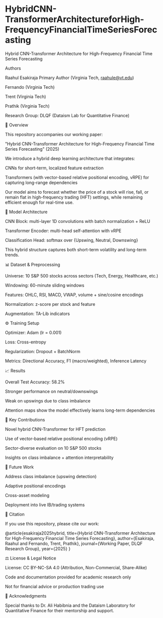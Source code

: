 # HybridCNN-TransformerArchitectureforHigh-FrequencyFinancialTimeSeriesForecasting
Hybrid CNN-Transformer Architecture for High-Frequency Financial Time Series Forecasting

Authors

Raahul Esakiraja Primary Author (Virginia Tech, raahule@vt.edu)

Fernando (Virginia Tech)

Trent (Virginia Tech)

Prathik (Virginia Tech)

Research Group: DLQF (Dataism Lab for Quantitative Finance)

📖 Overview

This repository accompanies our working paper:

"Hybrid CNN-Transformer Architecture for High-Frequency Financial Time Series Forecasting" (2025)

We introduce a hybrid deep learning architecture that integrates:

CNNs for short-term, localized feature extraction

Transformers (with vector-based relative positional encoding, vRPE) for capturing long-range dependencies

Our model aims to forecast whether the price of a stock will rise, fall, or remain flat in high-frequency trading (HFT) settings, while remaining efficient enough for real-time use.

🧠 Model Architecture

CNN Block: multi-layer 1D convolutions with batch normalization + ReLU

Transformer Encoder: multi-head self-attention with vRPE

Classification Head: softmax over {Upswing, Neutral, Downswing}

This hybrid structure captures both short-term volatility and long-term trends.

📊 Dataset & Preprocessing

Universe: 10 S&P 500 stocks across sectors (Tech, Energy, Healthcare, etc.)

Windowing: 60-minute sliding windows

Features: OHLC, RSI, MACD, VWAP, volume + sine/cosine encodings

Normalization: z-score per stock and feature

Augmentation: TA-Lib indicators

⚙️ Training Setup

Optimizer: Adam (lr = 0.001)

Loss: Cross-entropy

Regularization: Dropout + BatchNorm

Metrics: Directional Accuracy, F1 (macro/weighted), Inference Latency

📈 Results

Overall Test Accuracy: 58.2%

Stronger performance on neutral/downswings

Weak on upswings due to class imbalance

Attention maps show the model effectively learns long-term dependencies

📌 Key Contributions

Novel hybrid CNN-Transformer for HFT prediction

Use of vector-based relative positional encoding (vRPE)

Sector-diverse evaluation on 10 S&P 500 stocks

Insights on class imbalance + attention interpretability

🚀 Future Work

Address class imbalance (upswing detection)

Adaptive positional encodings

Cross-asset modeling

Deployment into live IB/trading systems

📄 Citation

If you use this repository, please cite our work:

@article{esakiraja2025hybrid,
  title={Hybrid CNN-Transformer Architecture for High-Frequency Financial Time Series Forecasting},
  author={Esakiraja, Raahul and Fernando, Trent, Prathik},
  journal={Working Paper, DLQF Research Group},
  year={2025}
}

⚖️ License & Legal Notice

License: CC BY-NC-SA 4.0 (Attribution, Non-Commercial, Share-Alike)

Code and documentation provided for academic research only

Not for financial advice or production trading use

🙏 Acknowledgments

Special thanks to Dr. Ali Habibnia and the Dataism Laboratory for Quantitative Finance for their mentorship and support.
